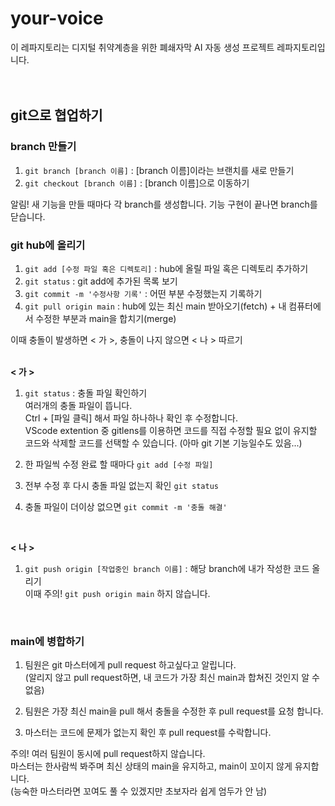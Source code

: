 # your-voice
이 레파지토리는 디지털 취약계층을 위한 폐쇄자막 AI 자동 생성 프로젝트 레파지토리입니다.  
<br>
<br>

## git으로 협업하기

### branch 만들기  
1. `git branch [branch 이름]` : [branch 이름]이라는 브랜치를 새로 만들기
2. `git checkout [branch 이름]` : [branch 이름]으로 이동하기

알림! 새 기능을 만들 때마다 각 branch를 생성합니다.
기능 구현이 끝나면 branch를 닫습니다.
<br>

### git hub에 올리기
1. `git add [수정 파일 혹은 디렉토리]` : hub에 올릴 파일 혹은 디렉토리 추가하기
2. `git status` : git add에 추가된 목록 보기
3. `git commit -m '수정사항 기록'` : 어떤 부분 수정했는지 기록하기
4. `git pull origin main` : hub에 있는 최신 main 받아오기(fetch) + 내 컴퓨터에서 수정한 부분과 main을 합치기(merge)

이때 충돌이 발생하면 < 가 >, 충돌이 나지 않으면 < 나 > 따르기  
<br>

<b>< 가 ></b>  
1. `git status` : 충돌 파일 확인하기  
여러개의 충돌 파일이 뜹니다.  
Ctrl + [파일 클릭] 해서 파일 하나하나 확인 후 수정합니다.  
VScode extention 중 gitlens를 이용하면 코드를 직접 수정할 필요 없이 유지할 코드와 삭제할 코드를 선택할 수 있습니다. (아마 git 기본 기능일수도 있음...)

2. 한 파일씩 수정 완료 할 때마다 `git add [수정 파일]`

3. 전부 수정 후 다시 충돌 파일 없는지 확인 `git status`

4. 충돌 파일이 더이상 없으면 `git commit -m '충돌 해결'`
<br>

<b>< 나 ></b>
1. `git push origin [작업중인 branch 이름]` : 해당 branch에 내가 작성한 코드 올리기  
이때 주의! `git push origin main` 하지 않습니다.
<br>

### main에 병합하기
1. 팀원은 git 마스터에게 pull request 하고싶다고 알립니다.  
   (알리지 않고 pull request하면, 내 코드가 가장 최신 main과 합쳐진 것인지 알 수 없음)

2. 팀원은 가장 최신 main을 pull 해서 충돌을 수정한 후 pull request를 요청 합니다.

3. 마스터는 코드에 문제가 없는지 확인 후 pull request를 수락합니다.

주의! 여러 팀원이 동시에 pull request하지 않습니다.  
마스터는 한사람씩 봐주며 최신 상태의 main을 유지하고, main이 꼬이지 않게 유지합니다.  
(능숙한 마스터라면 꼬여도 풀 수 있겠지만 초보자라 쉽게 엄두가 안 남)
